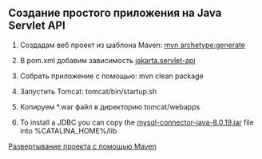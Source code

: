 ## Создание простого приложения на Java Servlet API

1.  Создадам веб проект из шаблона Maven: [mvn archetype:generate](https://maven.apache.org/archetypes/maven-archetype-webapp/)

2.  В pom.xml добавим зависимость [jakarta.servlet-api](https://mvnrepository.com/artifact/jakarta.servlet/jakarta.servlet-api/6.0.0)

3.  Собрать приложение с помощью: mvn clean package

4.  Запустить Tomcat: tomcat/bin/startup.sh

5.  Копируем *.war файл в директорию tomcat/webapps

6.  To install a JDBC you can copy the [mysql-connector-java-8.0.19.jar](https://dev.mysql.com/downloads/connector/j/) file into %CATALINA_HOME%/lib

[Развертывание проекта с помощью Maven](https://javarush.com/quests/lectures/questservlets.level02.lecture04)
